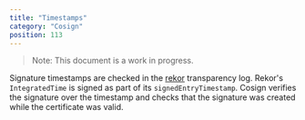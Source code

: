 ```yaml
---
title: "Timestamps"
category: "Cosign"
position: 113
---
```


> Note: This document is a work in progress.

Signature timestamps are checked in the [rekor](https://github.com/sigstore/rekor) transparency log. Rekor's `IntegratedTime` is signed as part of its `signedEntryTimestamp`. Cosign verifies the signature over the timestamp and checks that the signature was created while the certificate was valid.
